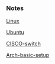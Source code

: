 ### Notes  

[Linux](/notes/Linux.md)  
  
[Ubuntu](/notes/Ubuntu.md)  
  
[CISCO-switch](/notes/CISCO-switch.md)  
  
[Arch-basic-setup](/notes/Arch-basic-setup.md)  
